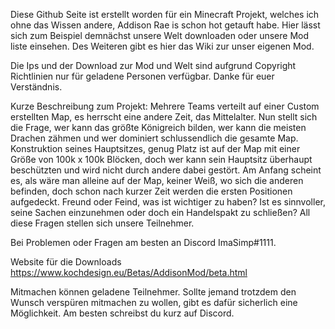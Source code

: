 Diese Github Seite ist erstellt worden für ein Minecraft Projekt, welches ich ohne das Wissen andere, Addison Rae is schon hot getauft habe. 
Hier lässt sich zum Beispiel demnächst unsere Welt downloaden oder unsere Mod liste einsehen.
Des Weiteren gibt es hier das Wiki zur unser eigenen Mod.

Die Ips und der Download zur Mod und Welt sind aufgrund Copyright Richtlinien nur für geladene Personen verfügbar. Danke für euer Verständnis.

Kurze Beschreibung zum Projekt:
Mehrere Teams verteilt auf einer Custom erstellten Map, es herrscht eine andere Zeit, das Mittelalter. Nun stellt sich die Frage, wer kann das größte Königreich bilden, wer kann die meisten Drachen zähmen und wer dominiert schlussendlich die gesamte Map. 
Konstruktion seines Hauptsitzes, genug Platz ist auf der Map mit einer Größe von 100k x 100k Blöcken, doch wer kann sein Hauptsitz überhaupt beschützten und wird nicht durch andere dabei gestört. Am Anfang scheint es, als wäre man alleine auf der Map, keiner Weiß, wo sich die anderen befinden, doch schon nach kurzer Zeit werden die ersten Positionen aufgedeckt. Freund oder Feind, was ist wichtiger zu haben? Ist es sinnvoller, seine Sachen einzunehmen oder doch ein Handelspakt zu schließen? All diese Fragen stellen sich unsere Teilnehmer.


Bei Problemen oder Fragen am besten an Discord ImaSimp#1111. 

Website für die Downloads https://www.kochdesign.eu/Betas/AddisonMod/beta.html

Mitmachen können geladene Teilnehmer. Sollte jemand trotzdem den Wunsch verspüren mitmachen zu wollen, gibt es dafür sicherlich eine Möglichkeit. Am besten schreibst du kurz auf Discord.
